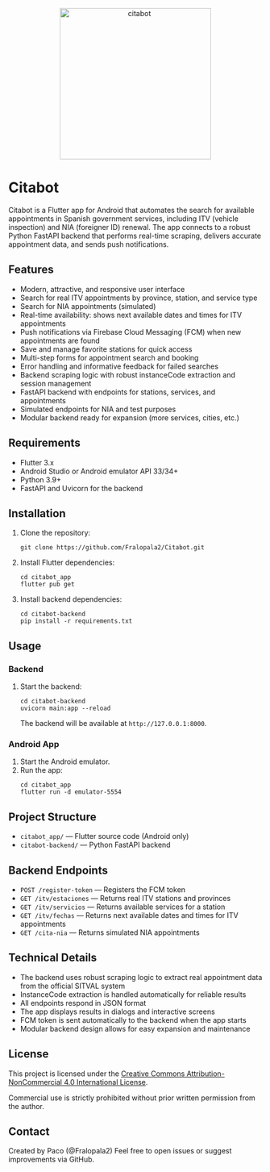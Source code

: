 <p align="center">
  <img width="300" height="300" alt="citabot" src="https://github.com/user-attachments/assets/174c87ad-1ee3-455e-871a-54fb968bdf37" />
</p>


# Citabot

Citabot is a Flutter app for Android that automates the search for available appointments in Spanish government services, including ITV (vehicle inspection) and NIA (foreigner ID) renewal. The app connects to a robust Python FastAPI backend that performs real-time scraping, delivers accurate appointment data, and sends push notifications.

## Features

- Modern, attractive, and responsive user interface
- Search for real ITV appointments by province, station, and service type
- Search for NIA appointments (simulated)
- Real-time availability: shows next available dates and times for ITV appointments
- Push notifications via Firebase Cloud Messaging (FCM) when new appointments are found
- Save and manage favorite stations for quick access
- Multi-step forms for appointment search and booking
- Error handling and informative feedback for failed searches
- Backend scraping logic with robust instanceCode extraction and session management
- FastAPI backend with endpoints for stations, services, and appointments
- Simulated endpoints for NIA and test purposes
- Modular backend ready for expansion (more services, cities, etc.)

## Requirements

- Flutter 3.x
- Android Studio or Android emulator API 33/34+
- Python 3.9+
- FastAPI and Uvicorn for the backend

## Installation

1. Clone the repository:
	```
	git clone https://github.com/Fralopala2/Citabot.git
	```
2. Install Flutter dependencies:
	```
	cd citabot_app
	flutter pub get
	```
3. Install backend dependencies:
	```
	cd citabot-backend
	pip install -r requirements.txt
	```

## Usage

### Backend
1. Start the backend:
	```
	cd citabot-backend
	uvicorn main:app --reload
	```
	The backend will be available at `http://127.0.0.1:8000`.

### Android App
1. Start the Android emulator.
2. Run the app:
	```
	cd citabot_app
	flutter run -d emulator-5554
	```

## Project Structure

- `citabot_app/` — Flutter source code (Android only)
- `citabot-backend/` — Python FastAPI backend

## Backend Endpoints

- `POST /register-token` — Registers the FCM token
- `GET /itv/estaciones` — Returns real ITV stations and provinces
- `GET /itv/servicios` — Returns available services for a station
- `GET /itv/fechas` — Returns next available dates and times for ITV appointments
- `GET /cita-nia` — Returns simulated NIA appointments

## Technical Details

- The backend uses robust scraping logic to extract real appointment data from the official SITVAL system
- InstanceCode extraction is handled automatically for reliable results
- All endpoints respond in JSON format
- The app displays results in dialogs and interactive screens
- FCM token is sent automatically to the backend when the app starts
- Modular backend design allows for easy expansion and maintenance

## License

This project is licensed under the [Creative Commons Attribution-NonCommercial 4.0 International License](https://creativecommons.org/licenses/by-nc/4.0/).

Commercial use is strictly prohibited without prior written permission from the author.

## Contact

Created by Paco (@Fralopala2)
Feel free to open issues or suggest improvements via GitHub.
